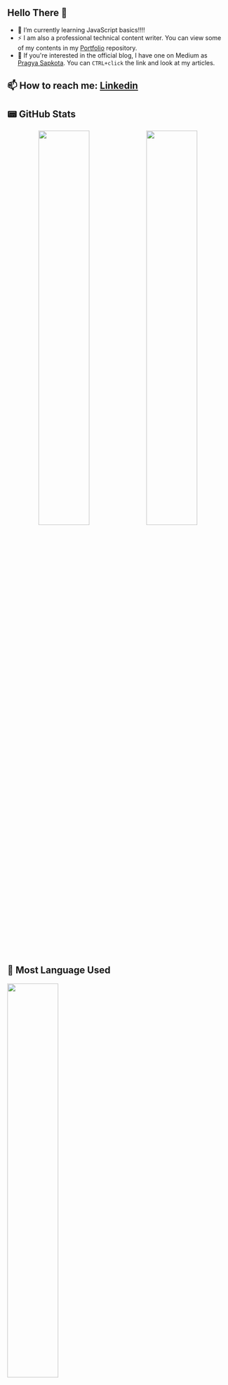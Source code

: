 ## Hello There 👋

- 🌱 I’m currently learning JavaScript basics!!!!
- ⚡ I am also a professional technical content writer. You can view some of my contents in my [Portfolio](https://github.com/Pragya2056/Portfolio) repository. 
- 🔭 If you're interested in the official blog, I have one on Medium as [Pragya Sapkota](https://medium.com/@pragyasapkota). You can `CTRL+click` the link and look at my articles. 

## 📫 How to reach me: [Linkedin](https://www.linkedin.com/in/pragya-sapkota-83a38a191/)

## 📟 GitHub Stats

<p align="center">
	<img width="48%" src="https://github-readme-stats.vercel.app/api?username=Pragya2056&show_icons=true&theme=radical" />
	<img width="48%" src="https://github-readme-streak-stats.herokuapp.com/?user=Pragya2056&theme=radical" />
</p>

## 📄 Most Language Used
<p align="left">
	<img width="48%" src="https://github-readme-stats.vercel.app/api/top-langs/?username=Pragya2056&layout=compact" />
	
</p>
